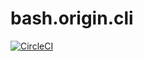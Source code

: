 # bash.origin.cli

[![CircleCI](https://circleci.com/gh/bash-origin/bash.origin.cli.svg?style=svg)](https://circleci.com/gh/bash-origin/bash.origin.cli)
